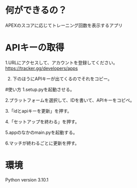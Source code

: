 # 何ができるの？
APEXのスコアに応じてトレーニング回数を表示するアプリ

# APIキーの取得
1.URLにアクセスして、アカウントを登録してください。
https://tracker.gg/developers/apps

2. 下のほうにAPIキーが出てくるのでそれをコピー。

#使い方
1.setup.pyを起動させる。

2.プラットフォームを選択して、IDを書いて、APIキーをコピペ。

3.「idとapiキーを更新」を押す。

4.「セットアップを終わる」を押す。

5.appのなかのmain.pyを起動する。

6.マッチが終わるごとに更新を押す。

# 環境
Python version 3.10.1
